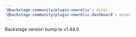 ```yaml
---
'@backstage-community/plugin-newrelic': minor
'@backstage-community/plugin-newrelic-dashboard': minor
---
```


Backstage version bump to v1.44.0
